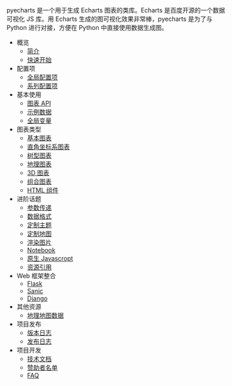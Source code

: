pyecharts 是一个用于生成 Echarts 图表的类库。Echarts 是百度开源的一个数据可视化 JS 库。用 Echarts 生成的图可视化效果非常棒，pyecharts 是为了与 Python 进行对接，方便在 Python 中直接使用数据生成图。

- 概览
  - [简介](zh-cn/intro)
  - [快速开始](zh-cn/quickstart)
- 配置项
  - [全局配置项](zh-cn/global_options)
  - [系列配置项](zh-cn/series_options)
- 基本使用
  - [图表 API](zh-cn/chart_api)
  - [示例数据](zh-cn/demo_data)
  - [全局变量](zh-cn/global_vars)
- 图表类型
  - [基本图表](zh-cn/basic_charts)
  - [直角坐标系图表](zh-cn/rectangular_charts)
  - [树型图表](zh-cn/tree_charts)
  - [地理图表](zh-cn/geography_charts)
  - [3D 图表](zh-cn/3d_charts)
  - [组合图表](zh-cn/composite_charts)
  - [HTML 组件](zh-cn/html_components)
- 进阶话题
  - [参数传递](zh-cn/parameters)
  - [数据格式](zh-cn/data_format)
  - [定制主题](zh-cn/themes)
  - [定制地图](zh-cn/maps)
  - [渲染图片](zh-cn/render_images)
  - [Notebook](zh-cn/notebook)
  - [原生 Javascropt](zh-cn/javasrcipt)
  - [资源引用](zh-cn/assets_host)
- Web 框架整合
  - [Flask](zh-cn/web_flask)
  - [Sanic](zh-cn/web_sanic)
  - [Django](zh-cn/web_django)
- 其他资源
  - [地理地图数据](zh-cn/datasets)
- 项目发布
  - [版本日志](zh-cn/changelog)
  - [发布日志](zh-cn/release-note/)
- 项目开发
  - [技术文档](zh-cn/technical)
  - [赞助者名单](zh-cn/donors)
  - [FAQ](zh-cn/faq)
